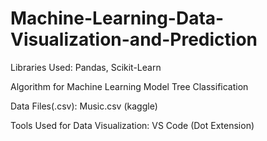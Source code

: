 # Machine-Learning-Data-Visualization-and-Prediction
Libraries Used:
Pandas,
Scikit-Learn

Algorithm for Machine Learning Model
Tree Classification

Data Files(.csv):
Music.csv (kaggle)

Tools Used for Data Visualization:
VS Code (Dot Extension)
